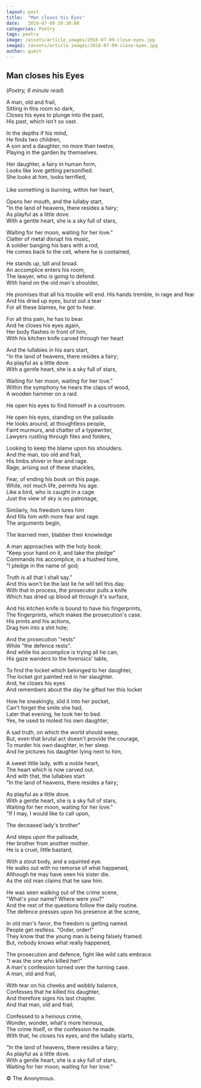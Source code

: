 ```yaml
---
layout: post
title:  "Man closes his Eyes"
date:   2016-07-09 20:30:00
categories: Poetry
tags: poetry
image: /assets/article_images/2016-07-09-close-eyes.jpg
image2: /assets/article_images/2016-07-09-close-eyes.jpg
author: guest
---
```

<h2>Man closes his Eyes</h2>
(<i>Poetry, 6 minute read</i>)
<p>A man, old and frail, <br>
Sitting in this room so dark, <br>
Closes his eyes to plunge into the past, <br>
His past, which isn't so vast.</p>
<p>In the depths if his mind, <br>
He finds two children, <br>
A son and a daughter, no more than twelve, <br>
Playing in the garden by themselves.</p>
<p>Her daughter, a fairy in human form, <br>
Looks like love getting personified. <br>
She looks at him, looks terrified, <br><br>
Like something is burning, within her heart, </p>
<p>Opens her mouth, and the lullaby start, <br>
"In the land of heavens, there resides a fairy; <br>
As playful as a little dove. <br>
With a gentle heart, she is a sky full of stars, </p>
<p>Waiting for her moon, waiting for her love."<br>
Clatter of metal disrupt his music, <br>
A soldier banging his bars with a rod, <br>
He comes back to the cell, where he is contained, </p>
<p>He stands up, tall and broad.<br>
An accomplice enters his room, <br>
The lawyer, who is going to defend. <br>
With hand on the old man's shoulder, </p>
<p>He promises that all his trouble will end.
His hands tremble, in rage and fear <br>
And his dried up eyes, burst out a tear <br>
For all these blames, he got to hear. </p>
<p>For all this pain, he has to bear.<br>
And he closes his eyes again, <br>
Her body flashes in front of him, <br>
With his kitchen knife carved through her heart </p>
<p>And the lullabies in his ears start, <br>
"In the land of heavens, there resides a fairy; <br>
As playful as a little dove. <br>
With a gentle heart, she is a sky full of stars, </p>
<p>Waiting for her moon, waiting for her love."<br>
Within the symphony he hears the claps of wood, <br>
A wooden hammer on a raid. </p>
He open his eyes to find himself in a courtroom. </p>
<p>He open his eyes, standing on the palisade.<br>
He looks around, at thoughtless people, <br>
Faint murmurs, and chatter of a typewriter, <br>
Lawyers rustling through files and folders, </p>
<p>Looking to keep the blame upon his shoulders.<br>
And the man, too old and frail, <br>
His limbs shiver in fear and rage. <br>
Rage, arising out of these shackles, </p>
<p>Fear, of ending his book on this page. <br>
While, not much life, permits his age. <br>
Like a bird, who is caught in a cage <br>
Just the view of sky is no patronage, <br>
<p>Similarly, his freedom lures him <br>
And fills him with more fear and rage.<br>
The arguments begin, </p>
The learned men, blabber their knowledge <br>
<p>A man approaches with the holy book. <br>
"Keep your hand on it, and take the pledge" <br>
Commands his accomplice, in a hushed tone, <br>
"I pledge in the name of god; </p>
<p>Truth is all that I shall say." <br>
And this won't be the last lie he will tell this day.<br>
With that in process, the prosecutor pulls a knife <br>
Which has dried up blood all through it's surface, </p>
<p>And his kitchen knife is bound to have his fingerprints,<br>
The fingerprints, which makes the prosecution's case.<br>
His prints and his actions, <br>
Drag him into a shit hole; </p>
<p>And the prosecution "rests" <br>
While "the defence rests".<br>
And while his accomplice is trying all he can;<br>
His gaze wanders to the forensics' table, </p>
<p>To find the locket which belonged to her daughter, <br>
The locket got painted red in her slaughter. <br>
And, he closes his eyes <br>
And remembers about the day he gifted her this locket </p>
<p>How he sneakingly, slid it into her pocket, <br>
Can't forget the smile she had, <br>
Later that evening, he took her to bed.<br>
Yes, he used to molest his own daughter, </p>
<p>A sad truth, on which the world should weep,<br> 
But, even that brutal act doesn't provide the courage, <br>
To murder his own daughter, in her sleep.<br>
And he pictures his daughter lying next to him, </p>
<p>A sweet little lady, with a noble heart, <br>
The heart which is now carved out. <br>
And with that, the lullabies start <br>
"In the land of heavens, there resides a fairy; </p>
<p>As playful as a little dove. <br>
With a gentle heart, she is a sky full of stars, <br>
Waiting for her moon, waiting for her love."<br>
"If I may, I would like to call upon, <br>
<p>The deceased lady's brother" </p>
And steps upon the palisade, <br>
Her brother from another mother.<br>
He is a cruel, little bastard, </p>
<p>With a stout body, and a squinted eye. <br>
He walks out with no remorse of what happened, <br>
Although he may have seen his sister die. <br>
As the old man claims that he saw him. </p>
<p>He was seen walking out of the crime scene, <br>
"What's your name? Where were you?" <br>
And the rest of the questions follow the daily routine.<br>
The defence presses upon his presence at the scene, </p>
<p>In old man's favor, the freedom is getting named. <br>
People get restless. "Order, order!" <br>
They know that the young man is being falsely framed.<br>
But, nobody knows what really happened, </p>
<p>The prosecution and defence, fight like wild cats embrace.<br> 
"I was the one who killed her!" <br>
A man's confession turned over the turning case.<br>
A man, old and frail, </p>
<p>With tear on his cheeks and wobbly balance, <br>
Confesses that he killed his daughter, <br>
And therefore signs his last chapter.<br>
And that man, old and frail; </p>
<p>Confessed to a heinous crime, <br>
Wonder, wonder, what's more heinous, <br>
The crime itself, or the confession he made.<br>
With that, he closes his eyes, and the lullaby starts, </p>
<p>"In the land of heavens, there resides a fairy; <br>
As playful as a little dove. <br>
With a gentle heart, she is a sky full of stars, <br>
Waiting for her moon, waiting for her love."</p>
<p>© The Anonymous.</p>